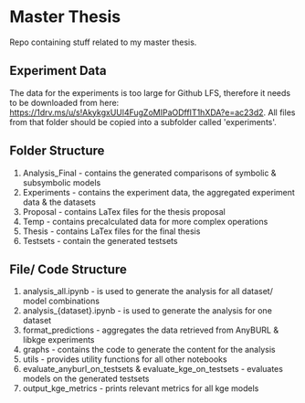 # Master Thesis
Repo containing stuff related to my master thesis.

## Experiment Data
The data for the experiments is too large for Github LFS, therefore it needs to be downloaded from here: https://1drv.ms/u/s!AkykgxUUl4FugZoMIPaODffIT1hXDA?e=ac23d2. All files from that folder should be copied into a subfolder called 'experiments'.

## Folder Structure
1. Analysis_Final - contains the generated comparisons of symbolic & subsymbolic models
2. Experiments - contains the experiment data, the aggregated experiment data & the datasets 
3. Proposal - contains LaTex files for the thesis proposal 
4. Temp - contains precalculated data for more complex operations 
5. Thesis - contains LaTex files for the final thesis 
6. Testsets - contain the generated testsets

## File/ Code Structure
1. analysis_all.ipynb - is used to generate the analysis for all dataset/ model combinations
2. analysis_{dataset}.ipynb - is used to generate the analysis for one dataset
3. format_predictions - aggregates the data retrieved from AnyBURL & libkge experiments
4. graphs - contains the code to generate the content for the analysis 
5. utils - provides utility functions for all other notebooks
6. evaluate_anyburl_on_testsets & evaluate_kge_on_testsets - evaluates models on the generated testsets
7. output_kge_metrics - prints relevant metrics for all kge models
